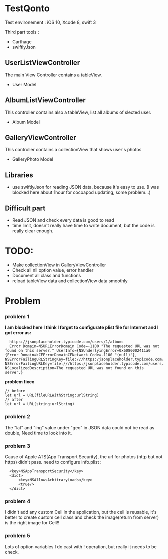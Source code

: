# TestQonto

Test environement : iOS 10, Xcode 8, swift 3

Third part tools :
- Carthage
- swiftlyJson


## UserListViewController
The main View Controller contains a tableView.

- User Model


## AlbumListViewController

This controller contains also a tableView, list all albums of slected user.

- Album Model


## GalleryViewController
This controller contains a collectionView that shows user's photos

- GalleryPhoto Model


## Libraries
- use swiftlyJson for reading JSON data, because it's easy to use. (I was blocked here about 1hour for cocoapod updating, some problem...)

## Difficult part
- Read JSON and check every data is good to read
- time limit, doesn't really have time to write document, but the code is really clear enough.

# TODO:
- Make collectionView in GalleryViewController
- Check all nil option value, error handler
- Document all class and functions
- reload tableView data and collectionView data smoothly

# Problem

### problem 1

**I am blocked here I think I forget to configurate plist file for Internet and I got error as:**

      https://jsonplaceholder.typicode.com/users/1/albums
      Error Domain=NSURLErrorDomain Code=-1100 "The requested URL was not found on this server." UserInfo={NSUnderlyingError=0x6080002411a0 {Error Domain=kCFErrorDomainCFNetwork Code=-1100 "(null)"}, NSErrorFailingURLStringKey=file:///https:/jsonplaceholder.typicode.com/users/1/albums, NSErrorFailingURLKey=file:///https:/jsonplaceholder.typicode.com/users/1/albums, NSLocalizedDescription=The requested URL was not found on this server.}


**problem fixex**

    // before
    let url = URL(fileURLWithString:urlString)
    // after
    let url = URL(string:urlString)



### problem 2
The "lat" and "lng" value under "geo" in JSON data could not be read as double, Need time to look into it.

### problem 3
Cause of Apple ATS(App Transport Security), the url for photos (http but not https) didn't pass. need to configure info.plist :

      <key>NSAppTransportSecurity</key>
      <dict>
          <key>NSAllowsArbitraryLoads</key>
          <true/>
      </dict>

### problem 4
I didn't add any custom Cell in the application, but the cell is reusable, it's better to create custom cell class and check the image(return from server) is the right image for Cell!!

### problem 5
Lots of option variables I do cast with ! operation, but really it needs to be check.
